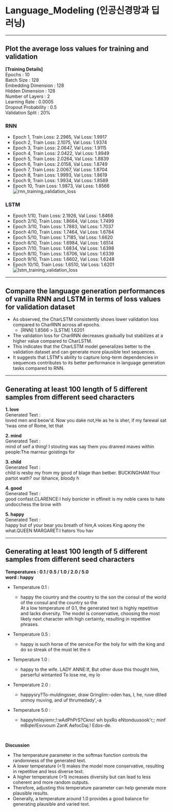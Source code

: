 # Language_Modeling (인공신경망과 딥러닝)

--------------------------------------------------------------------------------------

## Plot the average loss values for training and validation <br/>
**[Training Details]**  <br/>
Epochs : 10  <br/>
Batch Size : 128  <br/>
Embedding Dimension : 128  <br/>
Hidden Dimension : 128  <br/>
Number of Layers : 2  <br/>
Learning Rate : 0.0005  <br/>
Dropout Probability : 0.5  <br/>
Validation Split : 20% <br/>
### RNN 
* Epoch 1, Train Loss: 2.2965, Val Loss: 1.9917 <br/>
* Epoch 2, Train Loss: 2.1075, Val Loss: 1.9374 <br/>
* Epoch 3, Train Loss: 2.0647, Val Loss: 1.9115 <br/>
* Epoch 4, Train Loss: 2.0422, Val Loss: 1.8949 <br/>
* Epoch 5, Train Loss: 2.0264, Val Loss: 1.8839 <br/>
* Epoch 6, Train Loss: 2.0158, Val Loss: 1.8749 <br/>
* Epoch 7, Train Loss: 2.0067, Val Loss: 1.8704 <br/>
* Epoch 8, Train Loss: 1.9993, Val Loss: 1.8619 <br/>
* Epoch 9, Train Loss: 1.9934, Val Loss: 1.8589 <br/>
* Epoch 10, Train Loss: 1.9873, Val Loss: 1.8566 <br/>
![rnn_training_validation_loss](https://github.com/Sunni-yoon/Language_Modeling/assets/118954283/14783fc3-fdda-4b3e-a019-1781c504f095)

### LSTM
* Epoch 1/10, Train Loss: 2.1926, Val Loss: 1.8468 <br/>
* Epoch 2/10, Train Loss: 1.8664, Val Loss: 1.7499 <br/>
* Epoch 3/10, Train Loss: 1.7883, Val Loss: 1.7037 <br/>
* Epoch 4/10, Train Loss: 1.7464, Val Loss: 1.6784 <br/>
* Epoch 5/10, Train Loss: 1.7185, Val Loss: 1.6620 <br/>
* Epoch 6/10, Train Loss: 1.6984, Val Loss: 1.6514 <br/>
* Epoch 7/10, Train Loss: 1.6834, Val Loss: 1.6398 <br/>
* Epoch 8/10, Train Loss: 1.6706, Val Loss: 1.6339 <br/>
* Epoch 9/10, Train Loss: 1.6602, Val Loss: 1.6248 <br/>
* Epoch 10/10, Train Loss: 1.6510, Val Loss: 1.6201 <br/>
![lstm_training_validation_loss](https://github.com/Sunni-yoon/Language_Modeling/assets/118954283/a274aa18-4234-4b63-87b8-11d9375c0f9f)

--------------------------------------------------------------------------------------

## Compare the language generation performances of vanilla RNN and LSTM in terms of loss values for validation dataset
* As observed, the CharLSTM consistently shows lower validation loss compared to CharRNN across all epochs. <br/>
  * [RNN] 1.8566 > [LSTM] 1.6201 <br/>
* The validation loss for CharRNN decreases gradually but stabilizes at a higher value compared to CharLSTM. <br/>
* This indicates that the CharLSTM model generalizes better to the validation dataset and can generate more plausible text sequences. <br/>
* It suggests that LSTM's ability to capture long-term dependencies in sequences contributes to its better performance in language generation tasks compared to RNN. <br/>

--------------------------------------------------------------------------------------

## Generating at least 100 length of 5 different samples from different seed characters
**1. love** <br/>
Generated Text : <br/>
loved men and beow'd. Now you dake not,He as he is sher, if my farewal sat 'twas ome of Rome, let that 

**2. mind** <br/>
Generated Text : <br/>
mind of seif a thing! I stouting was say them you dranred maves within people:The marreur goistings for <br/>

**3. child** <br/>
Generated Text : <br/>
child is resby my from my good of blage than betber. BUCKINGHAM:Your partot wath? our ibhance, bloody h <br/>

**4. good** <br/>
Generated Text : <br/>
good confast.CLARENCE:I holy bonicter in offineit is my noble cares to hate undocchess the brow with <br/>  

**5. happy** <br/>
Generated Text : <br/>
happy but of your bear you breath of him,A voices King apony the what.QUEEN MARGARET:I hators You hav

--------------------------------------------------------------------------------------

## Generating at least 100 length of 5 different samples from different seed characters
 
**Temperatures : 0.1 / 0.5 / 1.0 / 2.0 / 5.0** <br/>
**word : happy** <br/>

* Temperature 0.1 : <br/>
  * happy the country and the country to the son the consul of the world of the consul and the country so the <br/>
 At a low temperature of 0.1, the generated text is highly repetitive and lacks diversity. The model is conservative, choosing the most likely next character with high certainty, resulting in repetitive phrases. <br/>

* Temperature 0.5 :
  * happy is such horse of the service:For the holy for with the king and do so streak of the must let the n <br/>

* Temperature 1.0 : <br/>
  * happy to the wife. LADY ANNE:If, But other duse this thought him, perserful wintanted To lose me, my lo <br/>

* Temperature 2.0 : <br/>
  * happysry?To-muldingsser, draw Gringlim:-oden has, I, he, ruve dliled unmoy muving, and uf thrumedady',-a <br/>

* Temperature 5.0 : <br/>
  * happyhnleyiemr;!:wAdPhPrS?Ckno! wh byxRo eNtonduusook'r;; minf  mBqlei!Esvvoum ZanK AefocDaj.! Edos-de. <br/>
  
 <br/>
 
**Discussion** <br/>
* The temperature parameter in the softmax function controls the randomness of the generated text. <br/>
* A lower temperature (<1) makes the model more conservative, resulting in repetitive and less diverse text. <br/>
* A higher temperature (>1) increases diversity but can lead to less coherent and more random outputs. <br/>
* Therefore, adjusting this temperature parameter can help generate more plausible results. <br/>
* Generally, a temperature around 1.0 provides a good balance for generating plausible and varied text.
